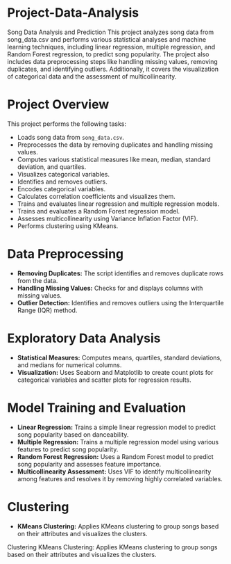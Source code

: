 # Project-Data-Analysis

Song Data Analysis and Prediction
This project analyzes song data from song_data.csv and performs various statistical analyses and machine learning techniques, including linear regression, multiple regression, and Random Forest regression, to predict song popularity. The project also includes data preprocessing steps like handling missing values, removing duplicates, and identifying outliers. Additionally, it covers the visualization of categorical data and the assessment of multicollinearity.

# Project Overview

This project performs the following tasks:

- Loads song data from `song_data.csv`.
- Preprocesses the data by removing duplicates and handling missing values.
- Computes various statistical measures like mean, median, standard deviation, and quartiles.
- Visualizes categorical variables.
- Identifies and removes outliers.
- Encodes categorical variables.
- Calculates correlation coefficients and visualizes them.
- Trains and evaluates linear regression and multiple regression models.
- Trains and evaluates a Random Forest regression model.
- Assesses multicollinearity using Variance Inflation Factor (VIF).
- Performs clustering using KMeans.

# Data Preprocessing

- **Removing Duplicates:** The script identifies and removes duplicate rows from the data.
- **Handling Missing Values:** Checks for and displays columns with missing values.
- **Outlier Detection:** Identifies and removes outliers using the Interquartile Range (IQR) method.

# Exploratory Data Analysis

- **Statistical Measures:** Computes means, quartiles, standard deviations, and medians for numerical columns.
- **Visualization:** Uses Seaborn and Matplotlib to create count plots for categorical variables and scatter plots for regression results.

# Model Training and Evaluation

- **Linear Regression:** Trains a simple linear regression model to predict song popularity based on danceability.
- **Multiple Regression:** Trains a multiple regression model using various features to predict song popularity.
- **Random Forest Regression:** Uses a Random Forest model to predict song popularity and assesses feature importance.
- **Multicollinearity Assessment:** Uses VIF to identify multicollinearity among features and resolves it by removing highly correlated variables.

# Clustering

- **KMeans Clustering:** Applies KMeans clustering to group songs based on their attributes and visualizes the clusters.

Clustering
KMeans Clustering: Applies KMeans clustering to group songs based on their attributes and visualizes the clusters.
